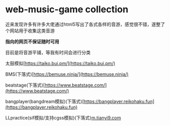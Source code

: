 # web-music-game collection

近来发现许多有许多大佬通过html5写出了各式各样的音游，感觉很不错，遂整了个网站用于收集这类音游

**指向的网页不保证随时可用**

目前是将音游平铺，等我有时间会进行分类

太鼓模拟[https://taiko.bui.pm/](https://taiko.bui.pm/)

BMS(下落式)[https://bemuse.ninja/](https://bemuse.ninja/)

beatstage(下落式)[https://www.beatstage.com/](https://www.beatstage.com/)

bangplayer(bangdream模拟)(下落式)[https://bangplayer.reikohaku.fun](https://bangplayer.reikohaku.fun)

LLpractice(sif模拟/支持cgss模拟)(下落式)[m.tianyi9.com](m.tianyi9.com)